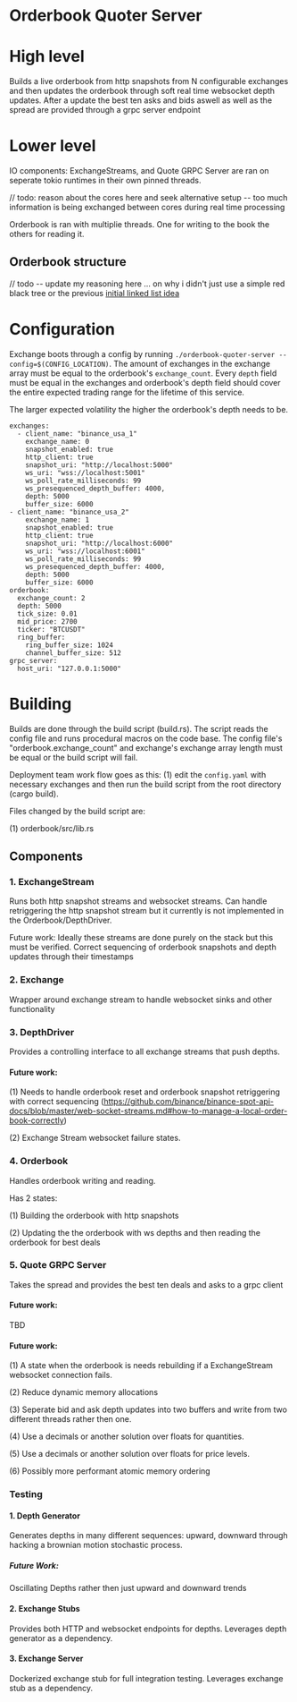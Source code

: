 # Orderbook Quoter Server 

# High level

Builds a live orderbook from http snapshots from N configurable exchanges and then updates the orderbook 
through soft real time websocket depth updates. After a update the best ten asks and bids aswell as well 
as the spread are provided through a grpc server endpoint

# Lower level

IO components: ExchangeStreams, and Quote GRPC Server are ran on seperate tokio runtimes in their own
pinned threads.

// todo: reason about the cores here and seek alternative setup 
   -- too much information is being exchanged between cores during real time processing

Orderbook is ran with multiplie threads. One for writing to the book the others for reading it.

## Orderbook structure

// todo -- update my reasoning here ... on why i didn't just use a simple red black tree
    or the previous [initial linked list idea](https://github.com/githubsands/liquidity-engine/pull/10)

# Configuration

Exchange boots through a config by running `./orderbook-quoter-server --config=$(CONFIG_LOCATION)`. The 
amount of exchanges in the exchange array must be equal to the orderbook's `exchange_count`. Every
`depth` field must be equal in the exchanges and orderbook's depth field should cover the entire 
expected trading range for the lifetime of this service. 

The larger expected volatility the higher the orderbook's depth needs to be.

```       
exchanges:
  - client_name: "binance_usa_1"
    exchange_name: 0
    snapshot_enabled: true
    http_client: true
    snapshot_uri: "http://localhost:5000"
    ws_uri: "wss://localhost:5001"
    ws_poll_rate_milliseconds: 99
    ws_presequenced_depth_buffer: 4000,
    depth: 5000
    buffer_size: 6000
- client_name: "binance_usa_2"
    exchange_name: 1
    snapshot_enabled: true
    http_client: true
    snapshot_uri: "http://localhost:6000"
    ws_uri: "wss://localhost:6001"
    ws_poll_rate_milliseconds: 99
    ws_presequenced_depth_buffer: 4000,
    depth: 5000
    buffer_size: 6000
orderbook:
  exchange_count: 2
  depth: 5000
  tick_size: 0.01
  mid_price: 2700
  ticker: "BTCUSDT"
  ring_buffer:
    ring_buffer_size: 1024
    channel_buffer_size: 512
grpc_server:
  host_uri: "127.0.0.1:5000"
```

# Building

Builds are done through the build script (build.rs). The script reads the config file and runs procedural macros on 
the code base. The config file's "orderbook.exchange_count" and exchange's exchange array length must be equal or the
build script will fail.

Deployment team work flow goes as this: (1) edit the `config.yaml` with necessary exchanges and then run the build script 
from the root directory (cargo build).

Files changed by the build script are: 

(1) orderbook/src/lib.rs

## Components 

### 1. ExchangeStream

Runs both http snapshot streams and websocket streams. Can handle retriggering the http snapshot stream 
but it currently is not implemented in the Orderbook/DepthDriver. 

Future work: Ideally these streams are done purely on the stack but this must be verified. Correct
sequencing of orderbook snapshots and depth updates through their timestamps

### 2. Exchange

Wrapper around exchange stream to handle websocket sinks and other functionality

### 3. DepthDriver

Provides a controlling interface to all exchange streams that push depths.

#### Future work: 

(1) Needs to handle orderbook reset and orderbook snapshot
retriggering with correct sequencing (https://github.com/binance/binance-spot-api-docs/blob/master/web-socket-streams.md#how-to-manage-a-local-order-book-correctly)

(2) Exchange Stream websocket failure states.

### 4. Orderbook

Handles orderbook writing and reading.  

Has 2 states:

(1) Building the orderbook with http snapshots

(2) Updating the the orderbook with ws depths and then reading the orderbook for best deals

### 5. Quote GRPC Server

Takes the spread and provides the best ten deals and asks to a grpc client

#### Future work:

TBD

#### Future work: 

(1) A state when the orderbook is needs rebuilding if a ExchangeStream websocket connection fails. 

(2) Reduce dynamic memory allocations

(3) Seperate bid and ask depth updates into two buffers and write from two different threads rather then one.

(4) Use a decimals or another solution over floats for quantities.

(5) Use a decimals or another solution over floats for price levels.

(6) Possibly more performant atomic memory ordering 

### Testing

#### 1. Depth Generator

Generates depths in many different sequences: upward, downward through
hacking a brownian motion stochastic process.

##### Future Work:

Oscillating Depths rather then just upward and downward trends

#### 2. Exchange Stubs

Provides both HTTP and websocket endpoints for depths. Leverages depth generator
as a dependency.

#### 3. Exchange Server

Dockerized exchange stub for full integration testing. Leverages exchange stub as a
dependency.
